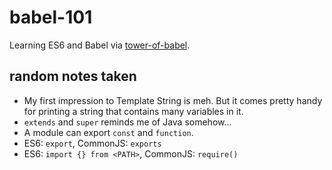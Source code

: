 # babel-101

Learning ES6 and Babel via [tower-of-babel](https://github.com/yosuke-furukawa/tower-of-babel).

## random notes taken

- My first impression to Template String is meh. But it comes pretty handy for printing a string that contains many variables in it.
- `extends` and `super` reminds me of Java somehow...
- A module can export `const` and `function`.
- ES6: `export`, CommonJS: `exports`
- ES6: `import {} from <PATH>`, CommonJS: `require()`